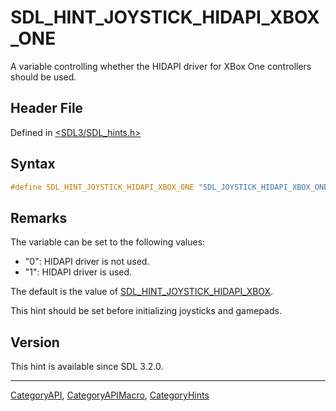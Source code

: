 # SDL_HINT_JOYSTICK_HIDAPI_XBOX_ONE

A variable controlling whether the HIDAPI driver for XBox One controllers should be used.

## Header File

Defined in [<SDL3/SDL_hints.h>](https://github.com/libsdl-org/SDL/blob/main/include/SDL3/SDL_hints.h)

## Syntax

```c
#define SDL_HINT_JOYSTICK_HIDAPI_XBOX_ONE "SDL_JOYSTICK_HIDAPI_XBOX_ONE"
```

## Remarks

The variable can be set to the following values:

- "0": HIDAPI driver is not used.
- "1": HIDAPI driver is used.

The default is the value of
[SDL_HINT_JOYSTICK_HIDAPI_XBOX](SDL_HINT_JOYSTICK_HIDAPI_XBOX).

This hint should be set before initializing joysticks and gamepads.

## Version

This hint is available since SDL 3.2.0.





----
[CategoryAPI](CategoryAPI), [CategoryAPIMacro](CategoryAPIMacro), [CategoryHints](CategoryHints)

